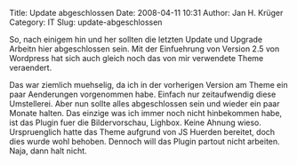 Title: Update abgeschlossen
Date: 2008-04-11 10:31
Author: Jan H. Krüger
Category: IT
Slug: update-abgeschlossen

So, nach einigem hin und her sollten die letzten Update und Upgrade
Arbeitn hier abgeschlossen sein. Mit der Einfuehrung von Version 2.5 von
Wordpress hat sich auch gleich noch das von mir verwendete Theme
veraendert.  
  
Das war ziemlich muehselig, da ich in der vorherigen Version am Theme
ein paar Aenderungen vorgenommen habe. Einfach nur zeitaufwendig diese
Umstellerei. Aber nun sollte alles abgeschlossen sein und wieder ein
paar Monate halten. Das einzige was ich immer noch nicht hinbekommen
habe, ist das Plugin fuer die Bildervorschau, Lighbox. Keine Ahnung
wieso. Urspruenglich hatte das Theme aufgrund von JS Huerden bereitet,
doch dies wurde wohl behoben. Dennoch will das Plugin partout nicht
arbeiten. Naja, dann halt nicht.
